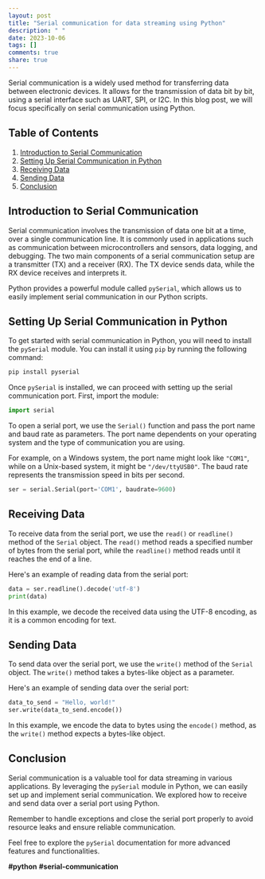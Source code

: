 ```yaml
---
layout: post
title: "Serial communication for data streaming using Python"
description: " "
date: 2023-10-06
tags: []
comments: true
share: true
---
```


Serial communication is a widely used method for transferring data between electronic devices. It allows for the transmission of data bit by bit, using a serial interface such as UART, SPI, or I2C. In this blog post, we will focus specifically on serial communication using Python.

## Table of Contents
1. [Introduction to Serial Communication](#introduction-to-serial-communication)
2. [Setting Up Serial Communication in Python](#setting-up-serial-communication-in-python)
3. [Receiving Data](#receiving-data)
4. [Sending Data](#sending-data)
5. [Conclusion](#conclusion)

## Introduction to Serial Communication

Serial communication involves the transmission of data one bit at a time, over a single communication line. It is commonly used in applications such as communication between microcontrollers and sensors, data logging, and debugging. The two main components of a serial communication setup are a transmitter (TX) and a receiver (RX). The TX device sends data, while the RX device receives and interprets it.

Python provides a powerful module called `pySerial`, which allows us to easily implement serial communication in our Python scripts.

## Setting Up Serial Communication in Python

To get started with serial communication in Python, you will need to install the `pySerial` module. You can install it using `pip` by running the following command:

```python
pip install pyserial
```

Once `pySerial` is installed, we can proceed with setting up the serial communication port. First, import the module:

```python
import serial
```

To open a serial port, we use the `Serial()` function and pass the port name and baud rate as parameters. The port name dependents on your operating system and the type of communication you are using.

For example, on a Windows system, the port name might look like `"COM1"`, while on a Unix-based system, it might be `"/dev/ttyUSB0"`. The baud rate represents the transmission speed in bits per second.

```python
ser = serial.Serial(port='COM1', baudrate=9600)
```

## Receiving Data

To receive data from the serial port, we use the `read()` or `readline()` method of the `Serial` object. The `read()` method reads a specified number of bytes from the serial port, while the `readline()` method reads until it reaches the end of a line.

Here's an example of reading data from the serial port:

```python
data = ser.readline().decode('utf-8')
print(data)
```

In this example, we decode the received data using the UTF-8 encoding, as it is a common encoding for text.

## Sending Data

To send data over the serial port, we use the `write()` method of the `Serial` object. The `write()` method takes a bytes-like object as a parameter.

Here's an example of sending data over the serial port:

```python
data_to_send = "Hello, world!"
ser.write(data_to_send.encode())
```

In this example, we encode the data to bytes using the `encode()` method, as the `write()` method expects a bytes-like object.

## Conclusion

Serial communication is a valuable tool for data streaming in various applications. By leveraging the `pySerial` module in Python, we can easily set up and implement serial communication. We explored how to receive and send data over a serial port using Python.

Remember to handle exceptions and close the serial port properly to avoid resource leaks and ensure reliable communication.

Feel free to explore the `pySerial` documentation for more advanced features and functionalities.

**#python** **#serial-communication**
